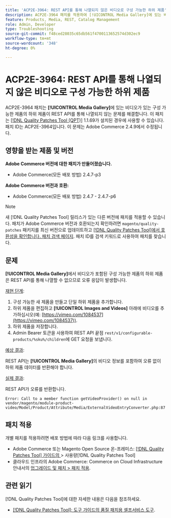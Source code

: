 ```yaml
---
title: 'ACP2E-3964: REST API를 통해 나열되지 않은 비디오로 구성 가능한 하위 제품'
description: ACP2E-3964 패치를 적용하여 [!UICONTROL Media Gallery]에 있는 비디오가 있는 구성 가능한 제품의 하위 제품이 REST API를 통해 나열되지 않는 Adobe Commerce 문제를 해결합니다.
feature: Products, Media, REST, Catalog Management
role: Admin, Developer
type: Troubleshooting
source-git-commit: f48ced28035c65db561f4700113652574d302ec9
workflow-type: tm+mt
source-wordcount: '348'
ht-degree: 0%

---
```



# ACP2E-3964: REST API를 통해 나열되지 않은 비디오로 구성 가능한 하위 제품

ACP2E-3964 패치는 **[!UICONTROL Media Gallery]**&#x200B;에 있는 비디오가 있는 구성 가능한 제품의 하위 제품이 REST API를 통해 나열되지 않는 문제를 해결합니다. 이 패치는 [[!DNL Quality Patches Tool (QPT)]](/help/tools/quality-patches-tool/quality-patches-tool-to-self-serve-quality-patches.md) 1.1.69가 설치된 경우에 사용할 수 있습니다. 패치 ID는 ACP2E-3964입니다. 이 문제는 Adobe Commerce 2.4.9에서 수정됩니다.

## 영향을 받는 제품 및 버전

**Adobe Commerce 버전에 대한 패치가 만들어졌습니다.**

* Adobe Commerce(모든 배포 방법) 2.4.7-p3

**Adobe Commerce 버전과 호환:**

* Adobe Commerce(모든 배포 방법) 2.4.7 - 2.4.7-p6

>[!NOTE]
>
>새 [!DNL Quality Patches Tool] 릴리스가 있는 다른 버전에 패치를 적용할 수 있습니다. 패치가 Adobe Commerce 버전과 호환되는지 확인하려면 `magento/quality-patches` 패키지를 최신 버전으로 업데이트하고 [[!DNL Quality Patches Tool]에서 호환성을 확인합니다. 패치 검색 페이지](https://experienceleague.adobe.com/tools/commerce-quality-patches/index.html?lang=ko). 패치 ID를 검색 키워드로 사용하여 패치를 찾습니다.

## 문제

**[!UICONTROL Media Gallery]**&#x200B;에서 비디오가 포함된 구성 가능한 제품의 하위 제품은 REST API를 통해 나열할 수 없으므로 오류 응답이 발생합니다.

<u>재현 단계</u>:

1. 구성 가능한 새 제품을 만들고 단일 하위 제품을 추가합니다.
1. 하위 제품을 편집하고 **[!UICONTROL Images and Videos]** 아래에 비디오를 추가하십시오(예: [https://vimeo.com/1084537](https://vimeo.com/1084537)).
1. 하위 제품을 저장합니다.
1. Admin Bearer 토큰을 사용하여 REST API 끝점 `rest/v1/configurable-products/%sku%/children`에 GET 요청을 보냅니다.

<u>예상 결과</u>:

REST API는 **[!UICONTROL Media Gallery]**&#x200B;의 비디오 정보를 포함하여 오류 없이 하위 제품 데이터를 반환해야 합니다.

<u>실제 결과</u>:

REST API가 오류를 반환합니다.

```
Error: Call to a member function getVideoProvider() on null in vendor/magento/module-product-video/Model/Product/Attribute/Media/ExternalVideoEntryConverter.php:87
```

## 패치 적용

개별 패치를 적용하려면 배포 방법에 따라 다음 링크를 사용합니다.

* Adobe Commerce 또는 Magento Open Source 온-프레미스: [[!DNL Quality Patches Tool]  가이드의 ](/help/tools/quality-patches-tool/usage.md)> 사용량[!DNL Quality Patches Tool]
* 클라우드 인프라의 Adobe Commerce: Commerce on Cloud Infrastructure 안내서의 [업그레이드 및 패치 > 패치 적용](https://experienceleague.adobe.com/docs/commerce-cloud-service/user-guide/develop/upgrade/apply-patches.html?lang=ko).

## 관련 읽기

[!DNL Quality Patches Tool]에 대한 자세한 내용은 다음을 참조하세요.

* [[!DNL Quality Patches Tool]: 도구 가이드의 품질 패치용 셀프서비스 도구](/help/tools/quality-patches-tool/quality-patches-tool-to-self-serve-quality-patches.md).
